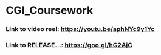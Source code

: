 # CGI_Coursework

### Link to video reel: https://youtu.be/aphNYc9y1Yc
### Link to RELEASE...: https://goo.gl/hG2AjC
